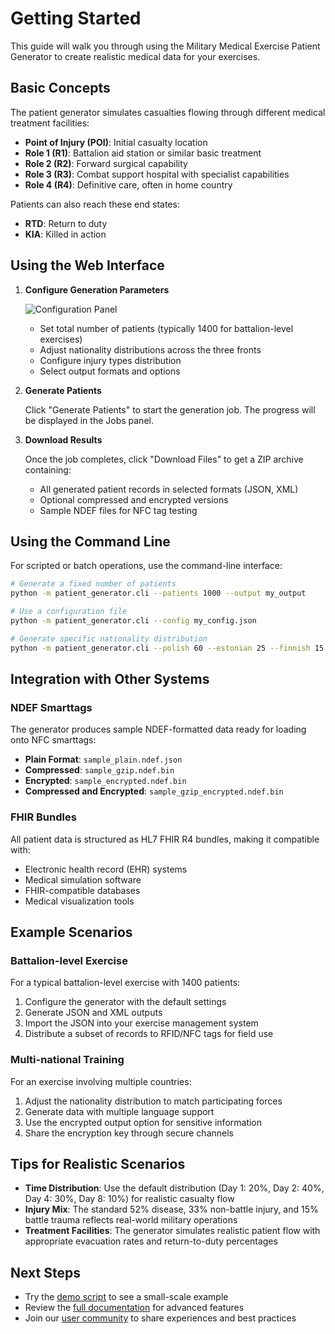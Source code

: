 # Getting Started

This guide will walk you through using the Military Medical Exercise Patient Generator to create realistic medical data for your exercises.

## Basic Concepts

The patient generator simulates casualties flowing through different medical treatment facilities:

- **Point of Injury (POI)**: Initial casualty location
- **Role 1 (R1)**: Battalion aid station or similar basic treatment
- **Role 2 (R2)**: Forward surgical capability
- **Role 3 (R3)**: Combat support hospital with specialist capabilities
- **Role 4 (R4)**: Definitive care, often in home country

Patients can also reach these end states:
- **RTD**: Return to duty
- **KIA**: Killed in action

## Using the Web Interface

1. **Configure Generation Parameters**
   
   ![Configuration Panel](https://placeholder.com/web-interface.png)
   
   - Set total number of patients (typically 1400 for battalion-level exercises)
   - Adjust nationality distributions across the three fronts
   - Configure injury types distribution
   - Select output formats and options

2. **Generate Patients**
   
   Click "Generate Patients" to start the generation job. The progress will be displayed in the Jobs panel.

3. **Download Results**
   
   Once the job completes, click "Download Files" to get a ZIP archive containing:
   - All generated patient records in selected formats (JSON, XML)
   - Optional compressed and encrypted versions
   - Sample NDEF files for NFC tag testing

## Using the Command Line

For scripted or batch operations, use the command-line interface:

```bash
# Generate a fixed number of patients
python -m patient_generator.cli --patients 1000 --output my_output

# Use a configuration file
python -m patient_generator.cli --config my_config.json

# Generate specific nationality distribution
python -m patient_generator.cli --polish 60 --estonian 25 --finnish 15
```

## Integration with Other Systems

### NDEF Smarttags

The generator produces sample NDEF-formatted data ready for loading onto NFC smarttags:

- **Plain Format**: `sample_plain.ndef.json`
- **Compressed**: `sample_gzip.ndef.bin`
- **Encrypted**: `sample_encrypted.ndef.bin`
- **Compressed and Encrypted**: `sample_gzip_encrypted.ndef.bin`

### FHIR Bundles

All patient data is structured as HL7 FHIR R4 bundles, making it compatible with:

- Electronic health record (EHR) systems
- Medical simulation software
- FHIR-compatible databases
- Medical visualization tools

## Example Scenarios

### Battalion-level Exercise

For a typical battalion-level exercise with 1400 patients:

1. Configure the generator with the default settings
2. Generate JSON and XML outputs
3. Import the JSON into your exercise management system
4. Distribute a subset of records to RFID/NFC tags for field use

### Multi-national Training

For an exercise involving multiple countries:

1. Adjust the nationality distribution to match participating forces
2. Generate data with multiple language support
3. Use the encrypted output option for sensitive information
4. Share the encryption key through secure channels

## Tips for Realistic Scenarios

- **Time Distribution**: Use the default distribution (Day 1: 20%, Day 2: 40%, Day 4: 30%, Day 8: 10%) for realistic casualty flow
- **Injury Mix**: The standard 52% disease, 33% non-battle injury, and 15% battle trauma reflects real-world military operations
- **Treatment Facilities**: The generator simulates realistic patient flow with appropriate evacuation rates and return-to-duty percentages

## Next Steps

- Try the [demo script](demo.py) to see a small-scale example
- Review the [full documentation](https://github.com/yourusername/military-patient-generator/wiki) for advanced features
- Join our [user community](https://example.com/forum) to share experiences and best practices